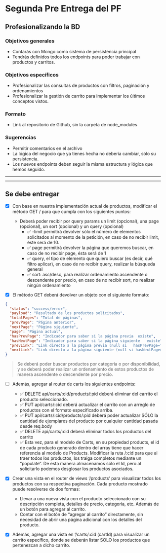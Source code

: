 # Segunda Pre Entrega del PF

## Profesionalizando la BD

### Objetivos generales

- Contarás con Mongo como sistema de persistencia principal
- Tendrás definidos todos los endpoints para poder trabajar con productos y carritos.

### Objetivos específicos

- Profesionalizar las consultas de productos con filtros, paginación y ordenamientos
- Profesionalizar la gestión de carrito para implementar los últimos conceptos vistos.

### Formato

- Link al repositorio de Github, sin la carpeta de node_modules

### Sugerencias

- Permitir comentarios en el archivo
- La lógica del negocio que ya tienes hecha no debería cambiar, sólo su persistencia.
- Los nuevos endpoints deben seguir la misma estructura y lógica que hemos seguido.

---

---

## Se debe entregar

- [x] Con base en nuestra implementación actual de productos, modificar el método GET / para que cumpla con los siguientes puntos:

  - Deberá poder recibir por query params un limit (opcional), una page (opcional), un sort (opcional) y un query (opcional)
    - ✅ -limit permitirá devolver sólo el número de elementos solicitados al momento de la petición, en caso de no recibir limit, éste será de 10.
    - ✅ page permitirá devolver la página que queremos buscar, en caso de no recibir page, ésta será de 1
    - ✅ query, el tipo de elemento que quiero buscar (es decir, qué filtro aplicar), en caso de no recibir query, realizar la búsqueda general
    - ✅ sort: asc/desc, para realizar ordenamiento ascendente o descendente por precio, en caso de no recibir sort, no realizar ningún ordenamiento

- [x] El método GET deberá devolver un objeto con el siguiente formato:

```Json
{
  "status": "success/error",
  "payload": "Resultado de los productos solicitados",
  "totalPages": "Total de páginas",
  "prevPage": "Página anterior",
  "nextPage": "Página siguiente",
  "page": "Página actual",
  "hasPrevPage": "Indicador para saber si la página previa  existe",
  "hasNextPage": "Indicador para saber si la página siguiente   existe",
  "prevLink": "Link directo a la página previa (null si   hasPrevPage=false)",
  "nextLink": "Link directo a la página siguiente (null si hasNextPage=false)",
}
```

> Se deberá poder buscar productos por categoría o por disponibilidad, y se deberá poder realizar un ordenamiento de estos productos de manera ascendente o descendente por precio.

- [ ] Además, agregar al router de carts los siguientes endpoints:

  - ✅ DELETE api/carts/:cid/products/:pid deberá eliminar del carrito el producto seleccionado.
  - ✅ PUT api/carts/:cid deberá actualizar el carrito con un arreglo de productos con el formato especificado arriba.
  - ✅ PUT api/carts/:cid/products/:pid deberá poder actualizar SÓLO la cantidad de ejemplares del producto por cualquier cantidad pasada desde req.body
  - ✅ DELETE api/carts/:cid deberá eliminar todos los productos del carrito
  - ✅ Esta vez, para el modelo de Carts, en su propiedad products, el id de cada producto generado dentro del array tiene que hacer referencia al modelo de Products. Modificar la ruta /:cid para que al traer todos los productos, los traiga completos mediante un “populate”. De esta manera almacenamos sólo el Id, pero al solicitarlo podemos desglosar los productos asociados.

- [x] Crear una vista en el router de views ‘/products’ para visualizar todos los productos con su respectiva paginación. Cada producto mostrado puede resolverse de dos formas:

  - Llevar a una nueva vista con el producto seleccionado con su descripción completa, detalles de precio, categoría, etc. Además de un botón para agregar al carrito.
  - Contar con el botón de “agregar al carrito” directamente, sin necesidad de abrir una página adicional con los detalles del producto.

- [x] Además, agregar una vista en ‘/carts/:cid (cartId) para visualizar un carrito específico, donde se deberán listar SOLO los productos que pertenezcan a dicho carrito.
